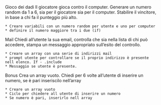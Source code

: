 Gioco dei dadi
Il giocatore gioca contro il computer.
Generare un numero random da 1 a 6, sia per il giocatore sia per il computer.
Stabilire il vincitore, in base a chi fa il punteggio più alto.

    * Creare variabili con un numero random per utente e uno per computer
    * definire il numero maggiore tra i due (if)



Mail
Chiedi all’utente la sua email,
controlla che sia nella lista di chi può accedere,
stampa un messaggio appropriato sull’esito del controllo.

    * Creare un array con una serie di indirizzi mail 
    * prompt utente per controllare se il proprio indirizzo è presente nell elenco. If - .include
    * Messaggio se utente è presente.


Bonus 
Crea un array vuoto. Chiedi per 6 volte all’utente di inserire un numero, se è pari inseriscilo nell’array

    * Creare un array vuoto
    * Ciclo per chiedere all utente di inserire un numero
    * Se numero è pari, inserirlo nell array
